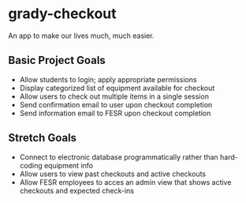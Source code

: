 # grady-checkout
An app to make our lives much, much easier.

## Basic Project Goals
* Allow students to login; apply appropriate permissions
* Display categorized list of equipment available for checkout
* Allow users to check out multiple items in a single session
* Send confirmation email to user upon checkout completion
* Send information email to FESR upon checkout completion

## Stretch Goals
* Connect to electronic database programmatically rather than hard-coding equipment info
* Allow users to view past checkouts and active checkouts
* Allow FESR employees to acces an admin view that shows active checkouts and expected check-ins

